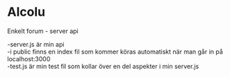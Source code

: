 # Alcolu
Enkelt forum - server api

-server.js är min api  
-i public finns en index fil som kommer köras automatiskt när man går in på localhost:3000  
-test.js är min test fil som kollar över en del aspekter i min server.js  
